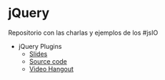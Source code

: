 jQuery
======

Repositorio con las charlas y ejemplos de los #jsIO

* jQuery Plugins
  * [Slides](http://javascriptio.github.io/jQuery/slides/?title=jquery-plugins)
  * [Source code](https://github.com/JavascriptIO/jQuery/tree/master/jquery-plugins)
  * [Video Hangout](https://www.youtube.com/watch?v=eODFLSSgUic)
